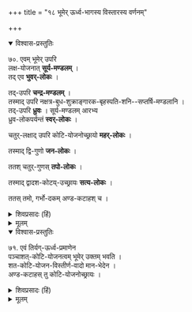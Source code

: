 +++
title = "१८ भूमेर् ऊर्ध्व-भागस्य विस्तारस्य वर्णनम्"

+++


<details open><summary>विश्वास-प्रस्तुतिः</summary>

७०. एवम् भूमेर् उपरि  
लक्ष-योजनात् **सूर्य-मण्डलम्** ।  
तद् एव **भुवर्-लोकः** ।  

तद्-उपरि **चन्द्र-मण्डलम्** ।  
तस्माद् उपरि नक्षत्र-बुध-शुक्राङ्गारक-बृहस्पति-शनि--सप्तर्षि-मण्डलानि ।  
तद्-उपरि **ध्रुवः** । 
सूर्य-मण्डलम् आरभ्य  
ध्रुव-लोकपर्यन्तं **स्वर्-लोकः** ।  

चतुर्-लक्षाद् उपरि कोटि-योजनोच्छ्रायो **महर्-लोकः** ।  

तस्माद् द्वि-गुणो **जन-लोकः** । 

ततश् चतुर्-गुणस् **तपो-लोकः** ।  

तस्माद् द्वादश-कोटय्-उच्छ्रायः **सत्य-लोकः** ।  

ततस् तमो, गर्भो-दकम् अण्ड-कटाहश् च ।
</details>

<details><summary>शिवप्रसादः (हिं)</summary>

अनुवाद - इस प्रकार भूमि से एक लाख योजन ऊपर सूर्यमण्डल है । वहीं तक भुवर्लोक है । उसके ऊपर चन्द्रमण्डल है । उसके ऊपर नक्षत्रमण्डल, बुधमण्डल, शुक्रमण्डल, भौममण्डल, बृहस्पतिमण्डल, शनिमण्डल तथा सप्तर्षिमण्डल हैं । उसके ऊपर ध्रुवलोक है । सूर्यमण्डल से लेकर ध्रुवलोक - पर्यन्त स्वर्लोक है । चौदह लाख के ऊपर करोड़ योजन ऊपर महर्लोक है । उसका दुगुना जनोलोक है । उसका चार गुना तपोलोक है । उसमे ऊपर बारह करोड़ योजन ऊँचा सत्यलोक है । उसके बाद अन्ध- कार है । अन्धकार के पश्चात् गर्तोदक है और गर्तोदक के बाद अण्डकटाह है ।  
</details>


<details><summary>मूलम्</summary>

७०. एवम् भूमेरुपरि लक्षयोजनात् सूर्यमण्डलम् । तदेव भुवर्लोकः । तदुपरि चन्द्रमण्डलम् । तस्मादुपरि नक्षत्रबुधशुक्राङ्गारकबृहस्पतिशनिसप्तर्षि मण्डलानि । तदुपरि ध्रुवः । सूर्यमण्डलमारभ्य ध्रुवलोकपर्यन्तं स्वर्लोकः । चतुर्लक्षादुपरि कोटियोजनोच्छ्रायो महर्लोकः । तस्मात् द्विगुणो जनलोकः । ततश्चतु-र्गुणस्तपोलोकः । तस्मात् द्वादशकोटयुच्छ्रायः सत्यलोकः । ततस्तमो गर्भो-दकम् अण्डकटाहश्च ।
</details>


<details open><summary>विश्वास-प्रस्तुतिः</summary>

७१. एवं तिर्यग्-ऊर्ध्व-प्रमाणेन  
पञ्चाशत्-कोटि-योजनत्वम् भूमेर् उक्तम् भवति ।  
शत-कोटि-योजन-विस्तीर्ण-वादो मान-भेदेन ।  
अण्ड-कटाहस् तु कोटि-योजनोच्छ्रायः ।
</details>

<details><summary>शिवप्रसादः (हिं)</summary>

इस प्रकार तिर्यक् ऊपर की ओर पचास करोड़ ऊँची भूमि बतलायी गईं हैं। प्रमाण-भेद से उसका सौ करोड़ योजन विस्तार भी बतलाया गया है । अण्डकटाह करोड़ योजन ऊँचा है ।
</details>


<details><summary>मूलम्</summary>

७१. एवं तिर्यगूर्ध्वप्रमाणेन पञ्चाशत्कोटियोजनत्वम् भूमेरुक्तम् भवति । शत-कोटियोजनविस्तीर्णवादो मानभेदेन । अण्डकटाहस्तु कोटियोजनोच्छ्रायः ।
</details>

